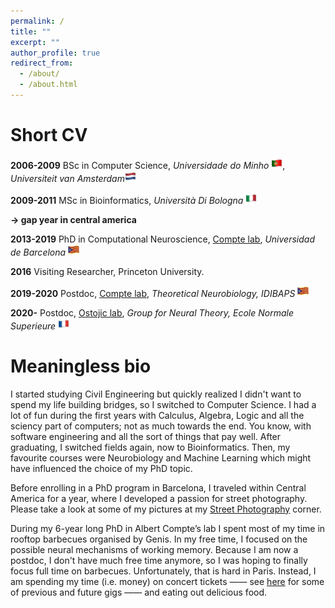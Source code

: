 ```yaml
---
permalink: /
title: ""
excerpt: ""
author_profile: true
redirect_from: 
  - /about/
  - /about.html
---
```

Short CV
======
**2006-2009** BSc in Computer Science, *Universidade do Minho* <img src="../images/pt.png" width="18" height="18" />, *Universiteit van Amsterdam*<img src="../images/nl.png" width="18" height="18" /> 

**2009-2011** MSc in Bioinformatics, *Università Di Bologna* <img src="../images/it.png" width="18" height="18" /> 

**&#8594; gap year in central america**

**2013-2019** PhD in Computational Neuroscience, [Compte lab](https://braincircuitsbehavior.org/people), *Universidad de Barcelona* <img src="../images/ca.png" width="18" height="18" /> 

**2016** Visiting Researcher, Princeton University.

**2019-2020** Postdoc, [Compte lab](https://braincircuitsbehavior.org/people), *Theoretical Neurobiology, IDIBAPS* <img src="../images/ca.png" width="18" height="18" /> 

**2020-** Postdoc, [Ostojic lab](https://lnc2.dec.ens.fr/en/member/655/srdjan-ostojic), *Group for Neural Theory, Ecole Normale Superieure* <img src="../images/fr.png" width="18" height="18" /> 


Meaningless bio
======

I started studying Civil Engineering but quickly realized I didn't want to spend my life building bridges, so I switched to Computer Science. I had a lot of fun during the first years with Calculus, Algebra, Logic and all the sciency part of computers; not as much towards the end. You know, with software engineering and all the sort of things that pay well. After graduating, I switched fields again, now to Bioinformatics. Then, my favourite courses were Neurobiology and Machine Learning which might have influenced the choice of my PhD topic.

Before enrolling in a PhD program in Barcelona, I traveled within Central America for a year, where I developed a passion for street photography. Please take a look at some of my pictures at my [Street Photography](https://jmourabarbosa.github.io/photography/) corner. 

During my 6-year long PhD in Albert Compte’s lab I spent most of my time in rooftop barbecues organised by Genis. In my free time, I focused on the possible neural mechanisms of working memory. Because I am now a postdoc, I don't have much free time anymore, so I was hoping to finally focus full time on barbecues. Unfortunately, that is hard in Paris. Instead, I am spending my time (i.e. money) on concert tickets —— see [here](https://bit.ly/3fsOtK3) for some of previous and future gigs —— and eating out delicious food.

